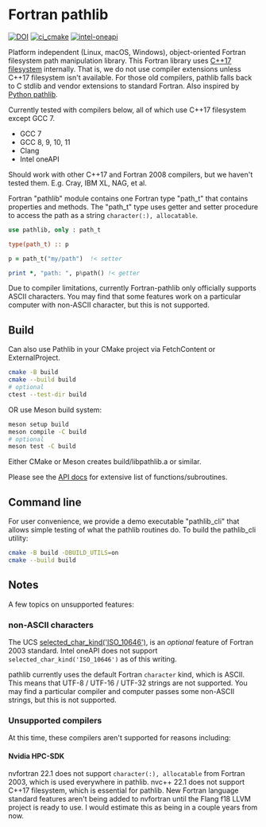 # Fortran pathlib

[![DOI](https://zenodo.org/badge/433875623.svg)](https://zenodo.org/badge/latestdoi/433875623)
[![ci_cmake](https://github.com/scivision/fortran-pathlib/actions/workflows/ci_cmake.yml/badge.svg)](https://github.com/scivision/fortran-pathlib/actions/workflows/ci_cmake.yml)
[![intel-oneapi](https://github.com/scivision/fortran-pathlib/actions/workflows/intel-oneapi.yml/badge.svg)](https://github.com/scivision/fortran-pathlib/actions/workflows/intel-oneapi.yml)

Platform independent (Linux, macOS, Windows), object-oriented Fortran filesystem path manipulation library.
This Fortran library uses
[C++17 filesystem](https://en.cppreference.com/w/cpp/filesystem)
internally.
That is, we do not use compiler extensions unless C++17 filesystem isn't available.
For those old compilers, pathlib falls back to C stdlib and vendor extensions to standard Fortran.
Also inspired by
[Python pathlib](https://docs.python.org/3/library/pathlib.html).

Currently tested with compilers below, all of which use C++17 filesystem except GCC 7.

* GCC 7
* GCC 8, 9, 10, 11
* Clang
* Intel oneAPI

Should work with other C++17 and Fortran 2008 compilers, but we haven't tested them.
E.g. Cray, IBM XL, NAG, et al.

Fortran "pathlib" module contains one Fortran type "path_t" that contains properties and methods.
The "path_t" type uses getter and setter procedure to access the path as a string `character(:), allocatable`.

```fortran
use pathlib, only : path_t

type(path_t) :: p

p = path_t("my/path")  !< setter

print *, "path: ", p%path() !< getter
```

Due to compiler limitations, currently Fortran-pathlib only officially supports ASCII characters.
You may find that some features work on a particular computer with non-ASCII character, but this is not supported.

## Build

Can also use Pathlib in your CMake project via FetchContent or ExternalProject.

```sh
cmake -B build
cmake --build build
# optional
ctest --test-dir build
```

OR use Meson build system:

```sh
meson setup build
meson compile -C build
# optional
meson test -C build
```

Either CMake or Meson creates build/libpathlib.a or similar.

Please see the [API docs](./API.md) for extensive list of functions/subroutines.

## Command line

For user convenience, we provide a demo executable "pathlib_cli" that allows simple testing of what the pathlib routines do.
To build the pathlib_cli utility:

```sh
cmake -B build -DBUILD_UTILS=on
cmake --build build
```

## Notes

A few topics on unsupported features:

### non-ASCII characters

The UCS
[selected_char_kind('ISO_10646')](https://gcc.gnu.org/onlinedocs/gfortran/SELECTED_005fCHAR_005fKIND.html),
is an *optional* feature of Fortran 2003 standard.
Intel oneAPI does not support `selected_char_kind('ISO_10646')` as of this writing.

pathlib currently uses the default Fortran `character` kind, which is ASCII.
This means that UTF-8 / UTF-16 / UTF-32 strings are not supported.
You may find a particular compiler and computer passes some non-ASCII strings, but this is not supported.

### Unsupported compilers

At this time, these compilers aren't supported for reasons including:

#### Nvidia HPC-SDK

nvfortran 22.1 does not support `character(:), allocatable` from Fortran 2003, which is used everywhere in pathlib.
nvc++ 22.1 does not support C++17 filesystem, which is essential for pathlib.
New Fortran language standard features aren't being added to nvfortran until the Flang f18 LLVM project is ready to use. I would estimate this as being in a couple years from now.

